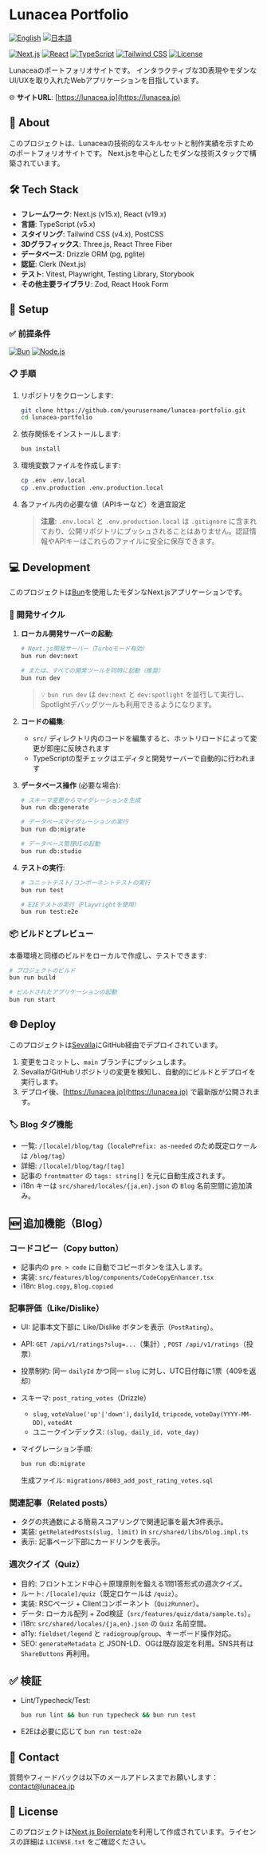 # Lunacea Portfolio

[![English](https://img.shields.io/badge/Language-English-blue?style=flat-square)](README.md)
[![日本語](https://img.shields.io/badge/Language-日本語-red?style=flat-square)](README.ja.md)

[![Next.js](https://img.shields.io/badge/Next.js-15.x-black?style=flat-square&logo=next.js)](https://nextjs.org/)
[![React](https://img.shields.io/badge/React-19.x-61DAFB?style=flat-square&logo=react)](https://reactjs.org/)
[![TypeScript](https://img.shields.io/badge/TypeScript-5.x-3178C6?style=flat-square&logo=typescript)](https://www.typescriptlang.org/)
[![Tailwind CSS](https://img.shields.io/badge/Tailwind-4.x-38B2AC?style=flat-square&logo=tailwind-css)](https://tailwindcss.com/)
[![License](https://img.shields.io/badge/License-MIT-blue?style=flat-square)](LICENSE.txt)

Lunaceaのポートフォリオサイトです。
インタラクティブな3D表現やモダンなUI/UXを取り入れたWebアプリケーションを目指しています。

🌐 **サイトURL**: [https://lunacea.jp](https://lunacea.jp)

## 📜 About

このプロジェクトは、Lunaceaの技術的なスキルセットと制作実績を示すためのポートフォリオサイトです。
Next.jsを中心としたモダンな技術スタックで構築されています。

## 🛠️ Tech Stack

- **フレームワーク**: Next.js (v15.x), React (v19.x)
- **言語**: TypeScript (v5.x)
- **スタイリング**: Tailwind CSS (v4.x), PostCSS
- **3Dグラフィックス**: Three.js, React Three Fiber
- **データベース**: Drizzle ORM (pg, pglite)
- **認証**: Clerk (Next.js)
- **テスト**: Vitest, Playwright, Testing Library, Storybook
- **その他主要ライブラリ**: Zod, React Hook Form

## 🚀 Setup

### ✅ 前提条件

[![Bun](https://img.shields.io/badge/Bun-1.x-purple?style=flat-square&logo=bun)](https://bun.sh/)
[![Node.js](https://img.shields.io/badge/Node.js-20.x-bluegreen?style=flat-square&logo=node.js)](https://nodejs.org/)

### 📋 手順

1. リポジトリをクローンします:

   ```bash
   git clone https://github.com/yourusername/lunacea-portfolio.git
   cd lunacea-portfolio
   ```

2. 依存関係をインストールします:

   ```bash
   bun install
   ```

3. 環境変数ファイルを作成します:

   ```bash
   cp .env .env.local
   cp .env.production .env.production.local
   ```

4. 各ファイル内の必要な値（APIキーなど）を適宜設定

   > **注意**: `.env.local` と `.env.production.local` は `.gitignore` に含まれており、公開リポジトリにプッシュされることはありません。認証情報やAPIキーはこれらのファイルに安全に保存できます。

## 💻 Development

このプロジェクトは[Bun](https://bun.sh/)を使用したモダンなNext.jsアプリケーションです。

### 🔄 開発サイクル

1. **ローカル開発サーバーの起動**:

   ```bash
   # Next.js開発サーバー（Turboモード有効）
   bun run dev:next

   # または、すべての開発ツールを同時に起動（推奨）
   bun run dev
   ```

   > 💡 `bun run dev` は `dev:next` と `dev:spotlight` を並行して実行し、Spotlightデバッグツールも利用できるようになります。

2. **コードの編集**:
   - `src/` ディレクトリ内のコードを編集すると、ホットリロードによって変更が即座に反映されます
   - TypeScriptの型チェックはエディタと開発サーバーで自動的に行われます

3. **データベース操作** (必要な場合):

   ```bash
   # スキーマ変更からマイグレーションを生成
   bun run db:generate

   # データベースマイグレーションの実行
   bun run db:migrate

   # データベース管理UIの起動
   bun run db:studio
   ```

4. **テストの実行**:

   ```bash
   # ユニットテスト/コンポーネントテストの実行
   bun run test

   # E2Eテストの実行（Playwrightを使用）
   bun run test:e2e
   ```

### 📦 ビルドとプレビュー

本番環境と同様のビルドをローカルで作成し、テストできます:

```bash
# プロジェクトのビルド
bun run build

# ビルドされたアプリケーションの起動
bun run start
```

## 🌐 Deploy

このプロジェクトは[Sevalla](https://sevalla.com/)にGitHub経由でデプロイされています。

1. 変更をコミットし、`main` ブランチにプッシュします。
2. SevallaがGitHubリポジトリの変更を検知し、自動的にビルドとデプロイを実行します。
3. デプロイ後、[https://lunacea.jp](https://lunacea.jp) で最新版が公開されます。

### 🏷️ Blog タグ機能

- 一覧: `/[locale]/blog/tag`（`localePrefix: as-needed` のため既定ロケールは `/blog/tag`）
- 詳細: `/[locale]/blog/tag/[tag]`
- 記事の `frontmatter` の `tags: string[]` を元に自動生成されます。
- i18n キーは `src/shared/locales/{ja,en}.json` の `Blog` 名前空間に追加済み。

## 🆕 追加機能（Blog）

### コードコピー（Copy button）

- 記事内の `pre > code` に自動でコピーボタンを注入します。
- 実装: `src/features/blog/components/CodeCopyEnhancer.tsx`
- i18n: `Blog.copy`, `Blog.copied`

### 記事評価（Like/Dislike）

- UI: 記事本文下部に Like/Dislike ボタンを表示（`PostRating`）。
- API: `GET /api/v1/ratings?slug=...`（集計）, `POST /api/v1/ratings`（投票）
- 投票制約: 同一 `dailyId` かつ同一 `slug` に対し、UTC日付毎に1票（409を返却）
- スキーマ: `post_rating_votes`（Drizzle）
  - `slug`, `voteValue('up'|'down')`, `dailyId`, `tripcode`, `voteDay(YYYY-MM-DD)`, `votedAt`
  - ユニークインデックス: `(slug, daily_id, vote_day)`
- マイグレーション手順:

  ```bash
  bun run db:migrate
  ```

  生成ファイル: `migrations/0003_add_post_rating_votes.sql`

### 関連記事（Related posts）

- タグの共通数による簡易スコアリングで関連記事を最大3件表示。
- 実装: `getRelatedPosts(slug, limit)` in `src/shared/libs/blog.impl.ts`
- 表示: 記事ページ下部にカードリンクを表示。

### 週次クイズ（Quiz）

- 目的: フロントエンド中心＋原理原則を鍛える1問1答形式の週次クイズ。
- ルート: `/[locale]/quiz`（既定ロケールは `/quiz`）。
- 実装: RSCページ + Clientコンポーネント（`QuizRunner`）。
- データ: ローカル配列 + Zod検証（`src/features/quiz/data/sample.ts`）。
- i18n: `src/shared/locales/{ja,en}.json` の `Quiz` 名前空間。
- a11y: `fieldset/legend` と `radiogroup`/`group`、キーボード操作対応。
- SEO: `generateMetadata` と JSON-LD、OGは既存設定を利用。SNS共有は `ShareButtons` 再利用。

## ✅ 検証

- Lint/Typecheck/Test:

  ```bash
  bun run lint && bun run typecheck && bun run test
  ```

- E2Eは必要に応じて `bun run test:e2e`

## 📧 Contact

質問やフィードバックは以下のメールアドレスまでお願いします：
[contact@lunacea.jp](mailto:contact@lunacea.jp)

## 📄 License

このプロジェクトは[Next.js Boilerplate](https://github.com/ixartz/Next-js-Boilerplate)を利用して作成されています。ライセンスの詳細は `LICENSE.txt` をご確認ください。